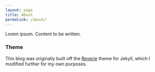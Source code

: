 ```yaml
---
layout: page
title: About
permalink: /about/
---
```


Lorem ipsum. Content to be written.

### Theme
This blog was originally built off the [Reverie](https://github.com/amitmerchant1990/reverie) theme for Jekyll, which I modified further for my own purposes.

